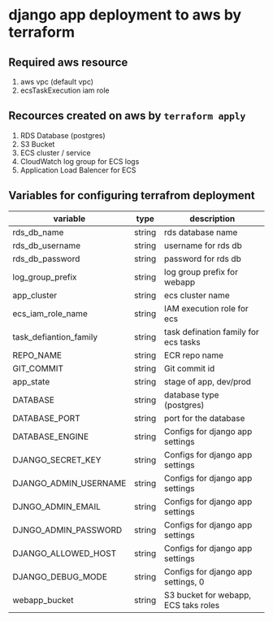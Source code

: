 
# django app deployment to aws by terraform

## Required aws resource

1. aws vpc (default vpc)
2. ecsTaskExecution iam role

## Recources created on aws by `terraform apply`

1. RDS Database (postgres)
2. S3 Bucket
3. ECS cluster / service
4. CloudWatch log group for ECS logs
5. Application Load Balencer for ECS

## Variables for configuring terrafrom deployment

| variable | type | description |
|----------|-----|---------------------|
| rds_db_name   | string | rds database name
| rds_db_username   | string | username for rds db
| rds_db_password   | string | password for rds db
| log_group_prefix   | string | log group prefix for webapp
| app_cluster  | string | ecs cluster name
| ecs_iam_role_name   | string | IAM execution role for ecs
| task_defiantion_family  | string | task defination family for ecs tasks
| REPO_NAME   | string | ECR repo name
| GIT_COMMIT   | string | Git commit id
| app_state  | string | stage of app, dev/prod
| DATABASE  | string | database type (postgres)
| DATABASE_PORT  | string | port for the database
| DATABASE_ENGINE  | string | Configs for django app settings
| DJANGO_SECRET_KEY   | string | Configs for django app settings
| DJANGO_ADMIN_USERNAME   | string | Configs for django app settings
| DJNGO_ADMIN_EMAIL   | string | Configs for django app settings
| DJNGO_ADMIN_PASSWORD   | string | Configs for django app settings
| DJANGO_ALLOWED_HOST   | string | Configs for django app settings
| DJANGO_DEBUG_MODE   | string | Configs for django app settings, 0 | False, 1 | True
| webapp_bucket   | string | S3 bucket for  webapp, ECS taks roles
